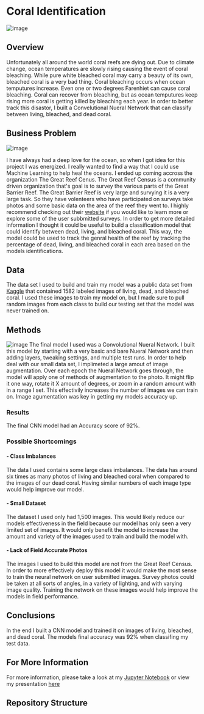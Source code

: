 # Coral Identification
![image](https://user-images.githubusercontent.com/82346896/144655954-1b581ac6-36bd-42ba-930f-f77d527d2adb.png)
## Overview

Unfortunately all around the world coral reefs are dying out. Due to climate change, ocean temperatures are slowly rising causing the event of coral bleaching. While pure white bleached coral may carry a beauty of its own, bleached coral is a very bad thing. Coral bleaching occurs when ocean temputures increase. Even one or two degrees Farenhiet can cause coral bleaching. Coral can recover from bleaching, but as ocean temputures keep rising more coral is getting killed by bleaching each year. In order to better track this disastor, I built a Convelutional Nueral Network that can classify between living, bleached, and dead coral.

## Business Problem
![image](https://user-images.githubusercontent.com/82346896/144662657-66a63520-7e46-437b-afb1-402d2cdbe6a1.png)

I have always had a deep love for the ocean, so when I got idea for this project I was energized. I really wanted to find a way that I could use Machine Learning to help heal the oceans. I ended up coming accross the organization The Great Reef Cenus. The Great Reef Census is a community driven organization that's goal is to survey the various parts of the Great Barrier Reef. The Great Barrier Reef is very large and survying it is a very large task. So they have volenteers who have participated on surveys take photos and some basic data on the area of the reef they went to. I highly recommend checking out their [website](https://greatreefcensus.org) if you would like to learn more or explore some of the user subbmitted surveys. In order to get more detailed information I thought it could be useful to build a classification model that could identify between dead, living, and bleached coral. This way, the model could be used to track the genral health of the reef by tracking the percentage of dead, living, and bleached coral in each area based on the models identifications.

## Data

The data set I used to build and train my model was a public data set from [Kaggle](https://www.kaggle.com/sonainjamil/bhd-corals) that contained 1582 labeled images of living, dead, and bleached coral. I used these images to train my model on, but I made sure to pull random images from each class to build our testing set that the model was never trained on. 
## Methods

![image](https://user-images.githubusercontent.com/82346896/144683954-62a8087d-5c4c-43b3-a5ec-fa18f6352d5c.png)
The final model I used was a Convolutional Nueral Network. I built this model by starting with a very basic and bare Nueral Network and then adding layers, tweaking settings, and multiple test runs. In order to help deal with our small data set, I implimeted a large amout of image augmentation. Over each epoch the Nueral Network goes through, the model will apply one of methods of augmentation to the photo. It might flip it one way, rotate it X amount of degrees, or zoom in a random amount with in a range I set. This effectivily increases the number of images we can train on. Image agumentation was key in getting my models accuracy up.

### Results

The final CNN model had an Accuracy score of 92%.

### Possible Shortcomings
#### - Class Imbalances
The data I used contains some large class imbalances. The data has around six times as many photos of living and bleached coral when compared to the images of our dead coral. Having similar numbers of each image type would help improve our model.

#### - Small Dataset
The dataset I used only had 1,500 images. This would likely reduce our models effectiveness in the field because our model has only seen a very limited set of images. It would only benefit the model to increase the amount and variety of the images used to train and build the model with.

#### - Lack of Field Accurate Photos
The images I used to build this model are not from the Great Reef Census. In order to more effectively deploy this model it would make the most sense to train the neural network on user submitted images. Survey photos could be taken at all sorts of angles, in a variety of lighting, and with varying image quality. Training the network on these images would help improve the models in field performance.

## Conclusions

In the end I built a CNN model and trained it on images of living, bleached, and dead coral. The models final accuracy was 92% when classifing my test data. 
## For More Information
For more information, please take a look at my [Jupyter Notebook](https://github.com/jared9857/capstone-coral-identification/blob/main/Final_Notebook.ipynb) or view my presentation [here](https://docs.google.com/presentation/d/1rVIYAAEjp_cCWFrBVkbMVZ-ao1IbtQNFVID03p0tCKw/edit?usp=sharing)
## Repository Structure
